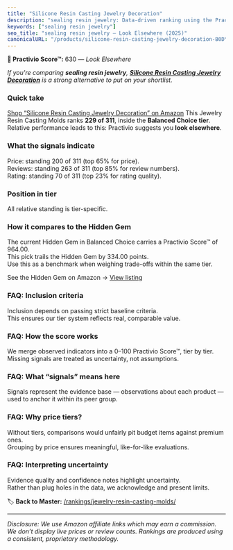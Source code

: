 ```yaml
---
title: "Silicone Resin Casting Jewelry Decoration"
description: "sealing resin jewelry: Data-driven ranking using the Practivio Score™. Positioned by quality, value, demand, findability, momentum."
keywords: ["sealing resin jewelry"]
seo_title: "sealing resin jewelry — Look Elsewhere (2025)"
canonicalURL: "/products/silicone-resin-casting-jewelry-decoration-B0DYDC2PQP/"
---
```


**🚫 Practivio Score™:** 630 — _Look Elsewhere_


*If you're comparing **sealing resin jewelry**, **[Silicone Resin Casting Jewelry Decoration](https://www.amazon.com/dp/B0DYDC2PQP?tag=practivio-20)** is a strong alternative to put on your shortlist.*
### Quick take
[Shop “Silicone Resin Casting Jewelry Decoration” on Amazon](https://www.amazon.com/dp/B0DYDC2PQP?tag=practivio-20)
This Jewelry Resin Casting Molds ranks **229 of 311**, inside the **Balanced Choice tier**.  
Relative performance leads to this: Practivio suggests you **look elsewhere**.

### What the signals indicate
Price: standing 200 of 311 (top 65% for price).  
Reviews: standing 263 of 311 (top 85% for review numbers).  
Rating: standing 70 of 311 (top 23% for rating quality).  

### Position in tier
All relative standing is tier-specific.

### How it compares to the Hidden Gem
The current Hidden Gem in Balanced Choice carries a Practivio Score™ of 964.00.  
This pick trails the Hidden Gem by 334.00 points.  
Use this as a benchmark when weighing trade-offs within the same tier.  

See the Hidden Gem on Amazon → [View listing](https://www.amazon.com/dp/B08L7PP8F9?tag=practivio-20)

### FAQ: Inclusion criteria
Inclusion depends on passing strict baseline criteria.  
This ensures our tier system reflects real, comparable value.

### FAQ: How the score works
We merge observed indicators into a 0–100 Practivio Score™, tier by tier.  
Missing signals are treated as uncertainty, not assumptions.

### FAQ: What “signals” means here
Signals represent the evidence base — observations about each product — used to anchor it within its peer group.

### FAQ: Why price tiers?
Without tiers, comparisons would unfairly pit budget items against premium ones.  
Grouping by price ensures meaningful, like-for-like evaluations.

### FAQ: Interpreting uncertainty
Evidence quality and confidence notes highlight uncertainty.  
Rather than plug holes in the data, we acknowledge and present limits.


🏷️ **Back to Master:** [/rankings/jewelry-resin-casting-molds/](/rankings/jewelry-resin-casting-molds/)

---
_Disclosure: We use Amazon affiliate links which may earn a commission. We don’t display live prices or review counts. Rankings are produced using a consistent, proprietary methodology._

